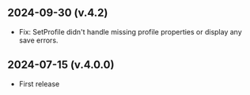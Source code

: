 2024-09-30 (v.4.2)
-------------------

- Fix: SetProfile didn't handle missing profile properties or display any save errors.

2024-07-15 (v.4.0.0)
-------------------

- First release